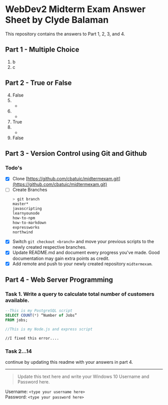 # WebDev2 Midterm Exam Answer Sheet by Clyde Balaman
This repository contains the answers to Part 1, 2, 3, and 4.

## Part 1 - Multiple Choice
1. b
1. c

## Part 2 - True or False
4. False
5. -
6. -
7. True
8. -
9. False

## Part 3 - Version Control using Git and Github

### Todo's
- [X] Clone [https://github.com/cbatuic/midtermexam.git](https://github.com/cbatuic/midtermexam.git)
- [ ] Create Branches
    ```bash
    > git branch
    master*
    javascripting
    learnyounode
    how-to-npm
    how-to-markdown
    expressworks
    northwind
    ```
- [X] Switch ```git checkout <branch>``` and move your previous scripts to the newly created respective branches.
- [X] Update README.md and document every progress you've made. Good documentation may gain extra points as credit.
- [X] Add remote and push to your newly created repository ```midtermexam```.

## Part 4 - Web Server Programming

### Task 1. Write a query to calculate total number of customers available. 
```sql
--This is my PostgreSQL script
SELECT COUNT(*) “Number of Jobs” 
FROM jobs; 
```
```js
//This is my Node.js and express script

```
```bash
//I fixed this error....

```

### Task 2...14
continue by updating this readme with your answers in part 4.

<hr>

> Update this text here and write your Windows 10 Username and Password here.

Username: ```<type your username here>``` <br>
Password: ```<type your password here>```
